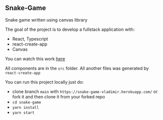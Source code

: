 ## Snake-Game

Snake game written using canvas library

The goal of the project is to develop a fullstack application with:
- React, Typescript
- react-create-app
- Canvas

You can watch this work [here](https://snake-game-vladimir.herokuapp.com/)

All components are in the `src` folder. All another files was generated by `react-create-app`

You can run this project locally just do:
- clone branch `main` with `https://snake-game-vladimir.herokuapp.com/` or fork it and then clone it from your forked repo
- `cd snake-game`
- `yarn install`
- `yarn start`
